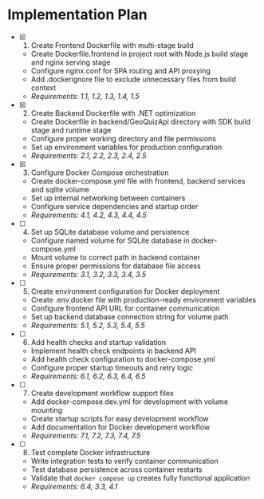 # Implementation Plan

- [x] 1. Create Frontend Dockerfile with multi-stage build





  - Create Dockerfile.frontend in project root with Node.js build stage and nginx serving stage
  - Configure nginx.conf for SPA routing and API proxying
  - Add .dockerignore file to exclude unnecessary files from build context
  - _Requirements: 1.1, 1.2, 1.3, 1.4, 1.5_

- [x] 2. Create Backend Dockerfile with .NET optimization






  - Create Dockerfile in backend/GeoQuizApi directory with SDK build stage and runtime stage
  - Configure proper working directory and file permissions
  - Set up environment variables for production configuration
  - _Requirements: 2.1, 2.2, 2.3, 2.4, 2.5_

- [x] 3. Configure Docker Compose orchestration





  - Create docker-compose.yml file with frontend, backend services and sqlite volume
  - Set up internal networking between containers
  - Configure service dependencies and startup order
  - _Requirements: 4.1, 4.2, 4.3, 4.4, 4.5_

- [ ] 4. Set up SQLite database volume and persistence
  - Configure named volume for SQLite database in docker-compose.yml
  - Mount volume to correct path in backend container
  - Ensure proper permissions for database file access
  - _Requirements: 3.1, 3.2, 3.3, 3.4, 3.5_

- [ ] 5. Create environment configuration for Docker deployment
  - Create .env.docker file with production-ready environment variables
  - Configure frontend API URL for container communication
  - Set up backend database connection string for volume path
  - _Requirements: 5.1, 5.2, 5.3, 5.4, 5.5_

- [ ] 6. Add health checks and startup validation
  - Implement health check endpoints in backend API
  - Add health check configuration to docker-compose.yml
  - Configure proper startup timeouts and retry logic
  - _Requirements: 6.1, 6.2, 6.3, 6.4, 6.5_

- [ ] 7. Create development workflow support files
  - Add docker-compose.dev.yml for development with volume mounting
  - Create startup scripts for easy development workflow
  - Add documentation for Docker development workflow
  - _Requirements: 7.1, 7.2, 7.3, 7.4, 7.5_

- [ ] 8. Test complete Docker infrastructure
  - Write integration tests to verify container communication
  - Test database persistence across container restarts
  - Validate that `docker compose up` creates fully functional application
  - _Requirements: 6.4, 3.3, 4.1_